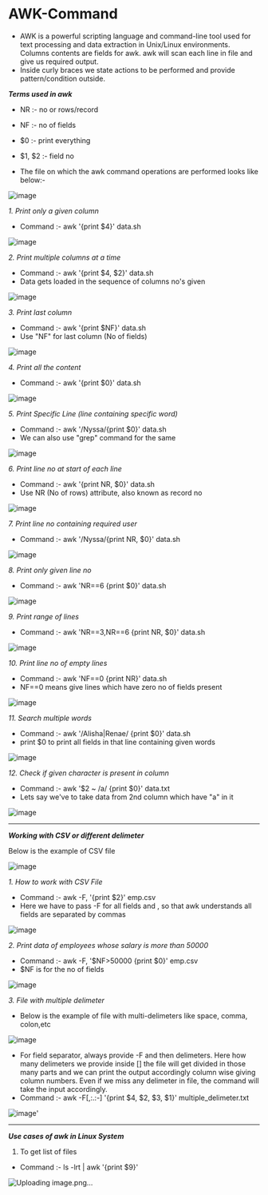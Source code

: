# AWK-Command

- AWK is a powerful scripting language and command-line tool used for text processing and data extraction in Unix/Linux environments. Columns contents are fields for awk. awk will scan each line in file and give us required output.
- Inside curly braces we state actions to be performed and provide pattern/condition outside.

_**Terms used in awk**_

- NR :- no or rows/record
- NF :- no of fields
- $0 :- print everything
- $1, $2 :- field no

- The file on which the awk command operations are performed looks like below:-

![image](https://github.com/user-attachments/assets/f5110e68-a8c7-41f7-9af4-3febf96cb247)

*1. Print only a given column*
- Command :- awk '{print $4}' data.sh

![image](https://github.com/user-attachments/assets/76e862c5-c2e3-4ff2-b43e-21b289662981)

*2. Print multiple columns at a time*
- Command :- awk '{print $4, $2}' data.sh
- Data gets loaded in the sequence of columns no's given

![image](https://github.com/user-attachments/assets/0fa4da0e-22a1-4e53-bcab-19f0d612a995)

*3. Print last column*
- Command :- awk '{print $NF}' data.sh
- Use "NF" for last column (No of fields)

![image](https://github.com/user-attachments/assets/77708eb3-30ce-4a51-b479-772b593f0d47)

*4. Print all the content*
- Command :- awk '{print $0}' data.sh

![image](https://github.com/user-attachments/assets/bb6eaada-3828-4eb6-957f-274836ad5d6c)

*5. Print Specific Line (line containing specific word)*
- Command :- awk '/Nyssa/{print $0}' data.sh
- We can also use "grep" command for the same

![image](https://github.com/user-attachments/assets/696c48b1-25c4-47de-81f1-d135b6e88a4c)

*6. Print line no at start of each line*
- Command :- awk '{print NR, $0}' data.sh
- Use NR (No of rows) attribute, also known as record no

![image](https://github.com/user-attachments/assets/cebcd175-d367-454d-9b2b-5338562a29ee)

*7. Print line no containing required user*
- Command :- awk '/Nyssa/{print NR, $0}' data.sh

![image](https://github.com/user-attachments/assets/a9532801-6b74-46f5-8860-61e613c2533e)

*8. Print only given line no*
- Command :- awk 'NR==6 {print $0}' data.sh

![image](https://github.com/user-attachments/assets/bf634043-fec5-40e4-a24a-63c769847acd)

*9. Print range of lines*
- Command :- awk 'NR==3,NR==6 {print NR, $0}' data.sh

![image](https://github.com/user-attachments/assets/44cbc26f-90d4-4b14-ae79-8fafa1694336)

*10. Print line no of empty lines*
- Command :- awk 'NF==0 {print NR}' data.sh
- NF==0 means give lines which have zero no of fields present

![image](https://github.com/user-attachments/assets/0f0d7e94-b78d-4608-bfcc-be2842666970)

*11. Search multiple words*
- Command :- awk '/Alisha|Renae/ {print $0}' data.sh
- print $0 to print all fields in that line containing given words

![image](https://github.com/user-attachments/assets/b46aae69-443c-4097-910f-1022d5654d29)

*12. Check if given character is present in column*
- Command :- awk '$2 ~ /a/ {print $0}' data.txt
- Lets say we've to take data from 2nd column which have "a" in it

![image](https://github.com/user-attachments/assets/132ace2f-2baa-4bde-8850-b498a82714e1)

----------------------------------------------------------------------------------------------------------------------------------------------

_**Working with CSV or different delimeter**_

Below is the example of CSV file

![image](https://github.com/user-attachments/assets/fd33e788-0ed6-4f7d-ba29-af3b197a32c4)


*1. How to work with CSV File*
- Command :-  awk -F, '{print $2}' emp.csv
- Here we have to pass -F for all fields and , so that awk understands all fields are separated by commas

![image](https://github.com/user-attachments/assets/52642876-c41b-4c52-abe3-cfe9f8e04b8b)

*2. Print data of employees whose salary is more than 50000*
- Command :- awk -F, '$NF>50000 {print $0}' emp.csv
- $NF is for the no of fields

![image](https://github.com/user-attachments/assets/b8bfd7b2-0554-4223-8794-9d2cfa2d460c)

*3. File with multiple delimeter*
- Below is the example of file with multi-delimeters like space, comma, colon,etc

![image](https://github.com/user-attachments/assets/ec56589e-e081-4781-ac7f-0324461e39ed)

- For field separator, always provide -F and then delimeters. Here how many delimeters we provide inside [] the file will get divided in those many parts and we can print the output accordingly column wise giving column numbers. Even if we miss any delimeter in file, the command will take the input accordingly.
- Command :- awk -F[,:.:-] '{print $4, $2, $3, $1}' multiple_delimeter.txt

 ![image](https://github.com/user-attachments/assets/1a68dedf-67e9-4ab3-a91f-0eba8a37ec4b)'

 ----------------------------------------------------------------------------------------------------------------------------------------------

_**Use cases of awk in Linux System**_

1. To get list of files
- Command :- ls -lrt | awk '{print $9}'

![Uploading image.png…]()




